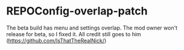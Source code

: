 # REPOConfig-overlap-patch
The beta build has menu and settings overlap. The mod owner won't release for beta, so I fixed it. All credit still goes to him (https://github.com/IsThatTheRealNick/)
